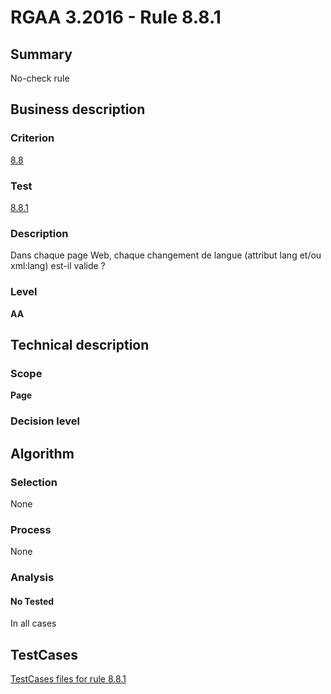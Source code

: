 # RGAA 3.2016 - Rule 8.8.1

## Summary
No-check rule


## Business description

### Criterion
[8.8](http://references.modernisation.gouv.fr/rgaa-accessibilite/criteres.html#crit-8-8)

### Test
[8.8.1](http://references.modernisation.gouv.fr/rgaa-accessibilite/criteres.html#test-8-8-1)

### Description
Dans chaque page Web, chaque changement de langue (attribut lang et/ou xml:lang) est-il valide ?

### Level
**AA**


## Technical description

### Scope
**Page**

### Decision level


## Algorithm

### Selection
None

### Process
None

### Analysis

#### No Tested
In all cases


##  TestCases

[TestCases files for rule 8.8.1](https://github.com/Asqatasun/Asqatasun/tree/RGAA_3.2016/rules/rules-rgaa3.2016/src/test/resources/testcases/rgaa32016/Rgaa32016Rule080801/)



